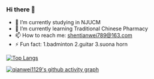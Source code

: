 ### Hi there 👋

- 🔭 I’m currently studying in NJUCM
- 🌱 I’m currently learning Traditional Chinese Pharmacy
- 📫 How to reach me: shentianwei789@163.com
- ⚡ Fun fact: 1.badminton 2.guitar 3.suona horn

[![Top Langs](https://github-readme-stats.vercel.app/api/top-langs/?username=qianwei1129&layout=compact&theme=onedark)](https://github.com/anuraghazra/github-readme-stats)

[![qianwei1129's github activity graph](https://github-readme-activity-graph.vercel.app/graph?username=qianwei1129&theme=nord)](https://github.com/qianwei1129/github-readme-activity-graph)

